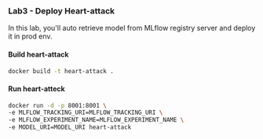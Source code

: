 ### Lab3 - Deploy Heart-attack
In this lab, you'll auto retrieve model from MLflow registry server and deploy it in prod env.

#### Build heart-attack

```bash
docker build -t heart-attack .
```

#### Run heart-atteck
```bash
docker run -d -p 8001:8001 \
-e MLFLOW_TRACKING_URI=MLFLOW_TRACKING_URI \
-e MLFLOW_EXPERIMENT_NAME=MLFLOW_EXPERIMENT_NAME \
-e MODEL_URI=MODEL_URI heart-attack
```
